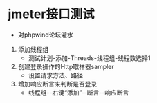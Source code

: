 # jmeter接口测试
* 对phpwind论坛灌水
1. 添加线程组
   * 测试计划-添加-Threads-线程组-线程数选择1
1. 创建登录操作的Http取样器sampler
   * 设置请求方法、路径
2. 增加响应断言来判断是否登录
   * 线程组--右键“添加”--断言--响应断言
